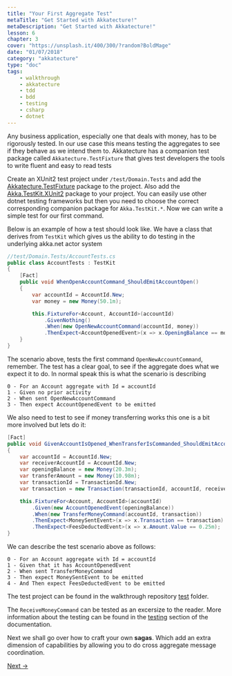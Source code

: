 ```yaml
---
title: "Your First Aggregate Test"
metaTitle: "Get Started with Akkatecture!"
metaDescription: "Get Started with Akkatecture!"
lesson: 6
chapter: 3
cover: "https://unsplash.it/400/300/?random?BoldMage"
date: "01/07/2018"
category: "akkatecture"
type: "doc"
tags:
    - walkthrough
    - akkatecture
    - tdd
    - bdd
    - testing
    - csharp
    - dotnet
---
```


Any business application, especially one that deals with money, has to be rigorously tested. In our use case this means testing the aggregates to see if they behave as we intend them to. Akkatecture has a companion test package called `Akkatecture.TestFixture` that gives test developers the tools to write fluent and easy to read tests


Create an XUnit2 test project under `/test/Domain.Tests` and add the [Akkatecture.TestFixture](https://www.nuget.org/packages/Akkatecture.TestFixture/) package to the project. Also add the [Akka.TestKit.XUnit2](https://www.nuget.org/packages/Akka.TestKit.Xunit2/) package to your project. You can easily use other dotnet testing frameworks but then you need to choose the correct corresponding companion package for `Akka.TestKit.*`. Now we can write a simple test for our first command.

Below is an example of how a test should look like. We have a class that derives from `TestKit` which gives us the ability to do testing in the underlying akka.net actor system

```csharp
//test/Domain.Tests/AccountTests.cs
public class AccountTests : TestKit
{
    [Fact]
    public void WhenOpenAccountCommand_ShouldEmitAccountOpen()
    {
        var accountId = AccountId.New;
        var money = new Money(50.1m);

        this.FixtureFor<Account, AccountId>(accountId)
            .GivenNothing()
            .When(new OpenNewAccountCommand(accountId, money))
            .ThenExpect<AccountOpenedEvent>(x => x.OpeningBalance == money);
    }
}
```

The scenario above, tests the first command `OpenNewAccountCommand`, remember. The test has a clear goal, to see if the aggregate does what we expect it to do. In normal speak this is what the scenario is describing

```
0 - For an Account aggregate with Id = accountId
1 - Given no prior activity
2 - When sent OpenNewAccountCommand
3 - Then expect AccountOpenedEvent to be emitted
```

We also need to test to see if money transferring works this one is a bit more involved but lets do it:

```csharp
[Fact]
public void GivenAccountIsOpened_WhenTransferIsCommanded_ShouldEmitAccountOpen()
{
    var accountId = AccountId.New;
    var receiverAccountId = AccountId.New;
    var openingBalance = new Money(20.3m);
    var transferAmount = new Money(10.98m);
    var transactionId = TransactionId.New;
    var transaction = new Transaction(transactionId, accountId, receiverAccountId, transferAmount);

    this.FixtureFor<Account, AccountId>(accountId)
        .Given(new AccountOpenedEvent(openingBalance))
        .When(new TransferMoneyCommand(accountId, transaction))
        .ThenExpect<MoneySentEvent>(x => x.Transaction == transaction)
        .ThenExpect<FeesDeductedEvent>(x => x.Amount.Value == 0.25m);
}
```

We can describe the test scenario above as follows:

```
0 - For an Account aggregate with Id = accountId
1 - Given that it has AccountOpenedEvent
2 - When sent TransferMoneyCommand
3 - Then expect MoneySentEvent to be emitted
4 - And Then expect FeesDeductedEvent to be emitted
```

The test project can be found in the walkthrough repository [test](https://github.com/Akkatecture/Walkthrough/blob/master/test/Domain.Tests/AccountTests.cs) folder.

The `ReceiveMoneyCommand` can be tested as an excersize to the reader. More information about the testing can be found in the [testing](/docs/testing-aggregates) section of the documentation.


Next we shall go over how to craft your own **sagas**. Which add an extra dimension of capabilities by allowing you to do cross aggregate message coordination.

[Next →](/docs/your-first-aggregate-saga)

